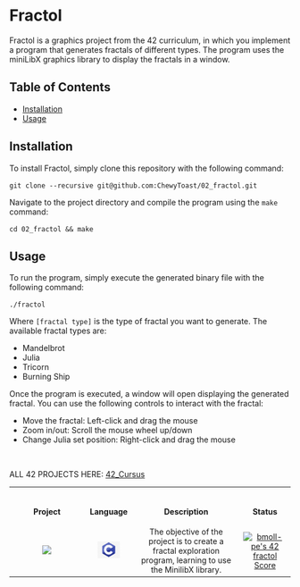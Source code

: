 # Fractol

Fractol is a graphics project from the 42 curriculum, in which you implement a program that generates fractals of different types. The program uses the miniLibX graphics library to display the fractals in a window.

## Table of Contents

* [Installation](#installation)
* [Usage](#usage)

## Installation

To install Fractol, simply clone this repository with the following command:

```
git clone --recursive git@github.com:ChewyToast/02_fractol.git
```

Navigate to the project directory and compile the program using the `make` command:
```
cd 02_fractol && make
```

## Usage

To run the program, simply execute the generated binary file with the following command:

```
./fractol
```

Where `[fractal type]` is the type of fractal you want to generate. The available fractal types are:

* Mandelbrot
* Julia
* Tricorn
* Burning Ship

Once the program is executed, a window will open displaying the generated fractal. You can use the following controls to interact with the fractal:

* Move the fractal: Left-click and drag the mouse
* Zoom in/out: Scroll the mouse wheel up/down
* Change Julia set position: Right-click and drag the mouse

<br>
<table>
  
<th align="center">
<img width="500.5">
<p>Project</p>
</th>

<th align="center">
<img width="100">
<p>Language</p>
</th>
 
 
<th align="center">
<img width="225">
<p>Description</p>
</th>
 
  
<th align="center">
<img width="250.5">
<p>Status</p>
</th>
  
<tr>
<td align="center"><a href=https://github.com/ChewyToast/02_fractol><img src="https://github.com/ChewyToast/ChewyToast/blob/main/assets/02_fractol.png"><a/></td>
<td align="center"><a href=#><img width=40px src="https://github.com/ChewyToast/ChewyToast/blob/main/assets/logo_c.jpg"><a/></td>
<td align="center">The objective of the project is to create a fractal exploration program, learning to use the MinilibX library.</td>
<td align="center"><a href="href=https://github.com/ChewyToast/02_fractol"><img src="https://badge42.vercel.app/api/v2/cl8a35p1o00060hjtc2e3ktt3/project/2829601" alt="bmoll-pe's 42 fractol Score" /></a><a/></td>
</tr>
  
ALL 42 PROJECTS HERE: [42_Cursus](https://github.com/ChewyToast/42_Cursus)

